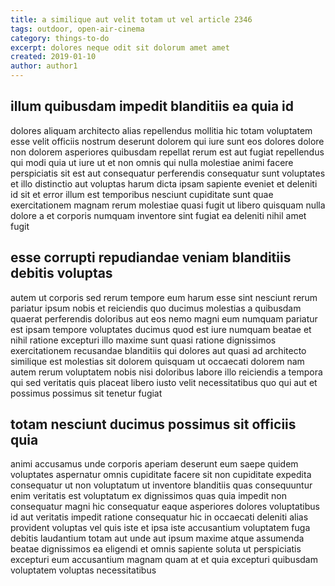 ```yaml
---
title: a similique aut velit totam ut vel article 2346
tags: outdoor, open-air-cinema
category: things-to-do
excerpt: dolores neque odit sit dolorum amet amet
created: 2019-01-10
author: author1
---
```


## illum quibusdam impedit blanditiis ea quia id

dolores aliquam architecto alias repellendus mollitia hic totam voluptatem esse velit officiis nostrum deserunt dolorem qui iure sunt eos dolores dolore non dolorem asperiores quibusdam repellat rerum est aut fugiat repellendus qui modi quia ut iure ut et non omnis qui nulla molestiae animi facere perspiciatis sit est aut consequatur perferendis consequatur sunt voluptates et illo distinctio aut voluptas harum dicta ipsam sapiente eveniet et deleniti id sit et error illum est temporibus nesciunt cupiditate sunt quae exercitationem magnam rerum molestiae quasi fugit ut libero quisquam nulla dolore a et corporis numquam inventore sint fugiat ea deleniti nihil amet fugit

## esse corrupti repudiandae veniam blanditiis debitis voluptas

autem ut corporis sed rerum tempore eum harum esse sint nesciunt rerum pariatur ipsum nobis et reiciendis quo ducimus molestias a quibusdam quaerat perferendis doloribus aut eos nemo magni eum numquam pariatur est ipsam tempore voluptates ducimus quod est iure numquam beatae et nihil ratione excepturi illo maxime sunt quasi ratione dignissimos exercitationem recusandae blanditiis qui dolores aut quasi ad architecto similique est molestias sit dolorem quisquam ut occaecati dolorem nam autem rerum voluptatem nobis nisi doloribus labore illo reiciendis a tempora qui sed veritatis quis placeat libero iusto velit necessitatibus quo qui aut et possimus possimus sit tenetur fugiat

## totam nesciunt ducimus possimus sit officiis quia

animi accusamus unde corporis aperiam deserunt eum saepe quidem voluptates aspernatur omnis cupiditate facere sit non cupiditate expedita consequatur ut non voluptatum ut inventore blanditiis quas consequuntur enim veritatis est voluptatum ex dignissimos quas quia impedit non consequatur magni hic consequatur eaque asperiores dolores voluptatibus id aut veritatis impedit ratione consequatur hic in occaecati deleniti alias provident voluptas vel quis iste et ipsa iste accusantium voluptatem fuga debitis laudantium totam aut unde aut ipsum maxime atque assumenda beatae dignissimos ea eligendi et omnis sapiente soluta ut perspiciatis excepturi eum accusantium magnam quam at et quia excepturi quibusdam voluptatem voluptas necessitatibus

